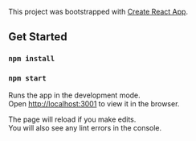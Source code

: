 This project was bootstrapped with [Create React App](https://github.com/facebook/create-react-app).

## Get Started

### `npm install`

### `npm start`

Runs the app in the development mode.<br>
Open [http://localhost:3001](http://localhost:3001) to view it in the browser.

The page will reload if you make edits.<br>
You will also see any lint errors in the console.
